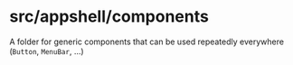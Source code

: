 # src/appshell/components

A folder for generic components that can be used repeatedly everywhere (`Button`, `MenuBar`, ...)